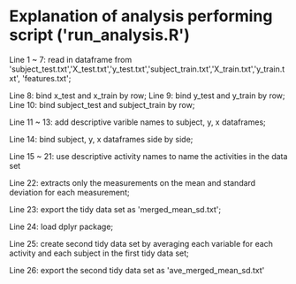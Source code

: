 # Explanation of analysis performing script ('run_analysis.R')

Line 1 ~ 7: read in dataframe from 'subject_test.txt','X_test.txt','y_test.txt','subject_train.txt','X_train.txt','y_train.txt', 'features.txt';

Line 8: bind x_test and x_train by row;
Line 9: bind y_test and y_train by row;
Line 10: bind subject_test and subject_train by row;

Line 11 ~ 13: add descriptive varible names to subject, y, x dataframes;

Line 14: bind subject, y, x dataframes side by side;

Line 15 ~ 21: use descriptive activity names to name the activities in the data set

Line 22: extracts only the measurements on the mean and standard deviation for each measurement;

Line 23: export the tidy data set as 'merged_mean_sd.txt';

Line 24: load dplyr package;

Line 25: create second tidy data set by averaging each variable for each activity and each subject in the first tidy data set;

Line 26: export the second tidy data set as 'ave_merged_mean_sd.txt'


